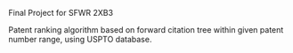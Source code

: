 Final Project for SFWR 2XB3

Patent ranking algorithm based on forward citation tree within given patent number range, using USPTO database.

